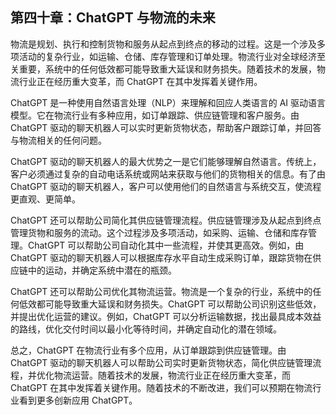 ## 第四十章：ChatGPT 与物流的未来

物流是规划、执行和控制货物和服务从起点到终点的移动的过程。这是一个涉及多项活动的复杂行业，如运输、仓储、库存管理和订单处理。物流行业对全球经济至关重要，系统中的任何低效都可能导致重大延误和财务损失。随着技术的发展，物流行业正在经历重大变革，而 ChatGPT 在其中发挥着关键作用。

ChatGPT 是一种使用自然语言处理（NLP）来理解和回应人类语言的 AI 驱动语言模型。它在物流行业有多种应用，如订单跟踪、供应链管理和客户服务。由 ChatGPT 驱动的聊天机器人可以实时更新货物状态，帮助客户跟踪订单，并回答与物流相关的任何问题。

ChatGPT 驱动的聊天机器人的最大优势之一是它们能够理解自然语言。传统上，客户必须通过复杂的自动电话系统或网站来获取与他们的货物相关的信息。有了由 ChatGPT 驱动的聊天机器人，客户可以使用他们的自然语言与系统交互，使流程更直观、更简单。

ChatGPT 还可以帮助公司简化其供应链管理流程。供应链管理涉及从起点到终点管理货物和服务的流动。这个过程涉及多项活动，如采购、运输、仓储和库存管理。ChatGPT 可以帮助公司自动化其中一些流程，并使其更高效。例如，由 ChatGPT 驱动的聊天机器人可以根据库存水平自动生成采购订单，跟踪货物在供应链中的运动，并确定系统中潜在的瓶颈。

ChatGPT 还可以帮助公司优化其物流运营。物流是一个复杂的行业，系统中的任何低效都可能导致重大延误和财务损失。ChatGPT 可以帮助公司识别这些低效，并提出优化运营的建议。例如，ChatGPT 可以分析运输数据，找出最具成本效益的路线，优化交付时间以最小化等待时间，并确定自动化的潜在领域。

总之，ChatGPT 在物流行业有多个应用，从订单跟踪到供应链管理。由 ChatGPT 驱动的聊天机器人可以帮助公司实时更新货物状态，简化供应链管理流程，并优化物流运营。随着技术的发展，物流行业正在经历重大变革，而 ChatGPT 在其中发挥着关键作用。随着技术的不断改进，我们可以预期在物流行业看到更多创新应用 ChatGPT。

